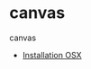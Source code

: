 canvas
======

canvas


* [Installation OSX](https://github.com/Automattic/node-canvas/wiki/Installation---OSX)
